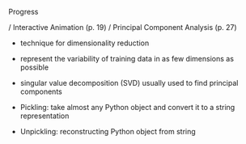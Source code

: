 Progress

/ Interactive Animation (p. 19)
/ Principal Component Analysis (p. 27)
* technique for dimensionality reduction
* represent the variability of training data in as few dimensions as possible
* singular value decomposition (SVD) usually used to find principal components

* Pickling: take almost any Python object and convert it to a string representation
* Unpickling: reconstructing Python object from string